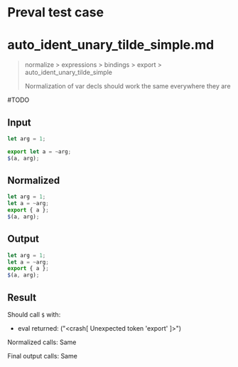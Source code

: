 # Preval test case

# auto_ident_unary_tilde_simple.md

> normalize > expressions > bindings > export > auto_ident_unary_tilde_simple
>
> Normalization of var decls should work the same everywhere they are

#TODO

## Input

`````js filename=intro
let arg = 1;

export let a = ~arg;
$(a, arg);
`````

## Normalized

`````js filename=intro
let arg = 1;
let a = ~arg;
export { a };
$(a, arg);
`````

## Output

`````js filename=intro
let arg = 1;
let a = ~arg;
export { a };
$(a, arg);
`````

## Result

Should call `$` with:
 - eval returned: ("<crash[ Unexpected token 'export' ]>")

Normalized calls: Same

Final output calls: Same

